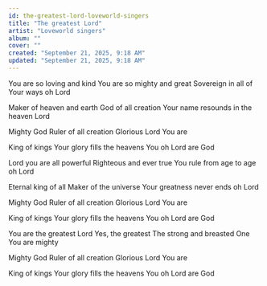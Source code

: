 ```yaml
---
id: the-greatest-lord-loveworld-singers
title: "The greatest Lord"
artist: "Loveworld singers"
album: ""
cover: ""
created: "September 21, 2025, 9:18 AM"
updated: "September 21, 2025, 9:18 AM"
---
```


You are so loving and kind
You are so mighty and great
Sovereign in all of Your ways oh Lord

Maker of heaven and earth
God of all creation
Your name resounds in the heaven Lord

Mighty God
Ruler of all creation
Glorious Lord You are

King of kings
Your glory fills the heavens
You oh Lord are God

Lord you are all powerful
Righteous and ever true
You rule from age to age oh Lord

Eternal king of all
Maker of the universe
Your greatness never ends oh Lord


Mighty God
Ruler of all creation
Glorious Lord You are

King of kings
Your glory fills the heavens
You oh Lord are God

You are the greatest Lord
Yes, the greatest
The strong and breasted One
You are mighty

Mighty God
Ruler of all creation
Glorious Lord You are

King of kings
Your glory fills the heavens
You oh Lord are God